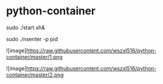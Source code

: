 # python-container

sudo ./start.sh&

sudo ./nsenter -p pid

![image]https://raw.githubusercontent.com/wszxl516/python-container/master/1.png

![image]https://raw.githubusercontent.com/wszxl516/python-container/master/2.png
